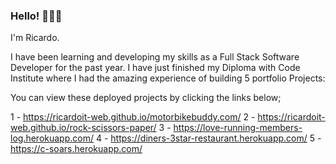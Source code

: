 ### Hello! 🙋🏻‍♂️

I'm Ricardo.

I have been learning and developing my skills as a Full Stack Software Developer for the past year.
I have just finished my Diploma with Code Institute where I had the amazing experience of building 5 portfolio Projects:

You can view these deployed projects by clicking the links below;

1 - https://ricardoit-web.github.io/motorbikebuddy.com/
2 - https://ricardoit-web.github.io/rock-scissors-paper/
3 - https://love-running-members-log.herokuapp.com/
4 - https://diners-3star-restaurant.herokuapp.com/
5 - https://c-soars.herokuapp.com/

<!--
**RicardoIT-Web/RicardoIT-Web** is a ✨ _special_ ✨ repository because its `README.md` (this file) appears on your GitHub profile.

Here are some ideas to get you started:

- 🔭 I’m currently working on ...
- 🌱 I’m currently learning ...
- 👯 I’m looking to collaborate on ...
- 🤔 I’m looking for help with ...
- 💬 Ask me about ...
- 📫 How to reach me: ...
- 😄 Pronouns: ...
- ⚡ Fun fact: ...
-->
